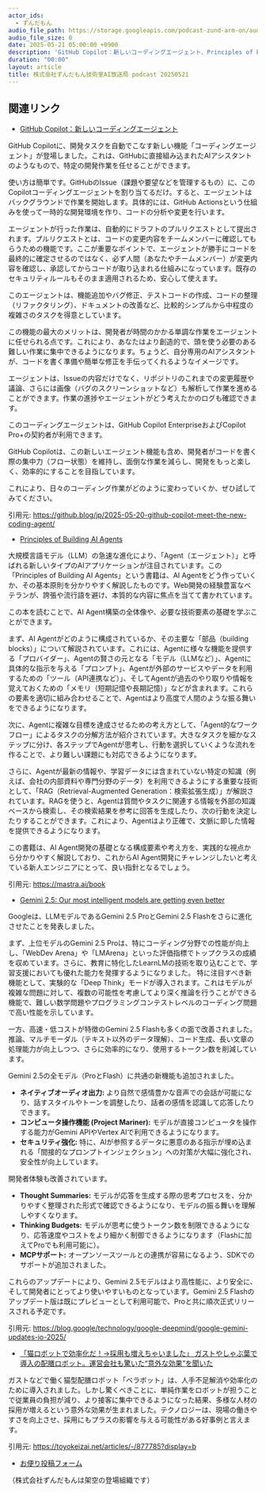 ```yaml
---
actor_ids:
  - ずんだもん
audio_file_path: https://storage.googleapis.com/podcast-zund-arm-on/audio/株式会社ずんだもん技術室AI放送局_podcast_20250521.mp3
audio_file_size: 0
date: 2025-05-21 05:00:00 +0900
description: 'GitHub Copilot：新しいコーディングエージェント、Principles of Building AI Agents、Gemini 2.5: Our most intelligent models are getting even better、「猫ロボットで効率化だ！→採用も増えちゃいました」  ガストやしゃぶ葉で導入の配膳ロボット。運営会社も驚いた“意外な効果”を聞いた'
duration: "00:00"
layout: article
title: 株式会社ずんだもん技術室AI放送局 podcast 20250521
---
```


## 関連リンク


- [GitHub Copilot：新しいコーディングエージェント](https://github.blog/jp/2025-05-20-github-copilot-meet-the-new-coding-agent/)  


GitHub Copilotに、開発タスクを自動でこなす新しい機能「コーディングエージェント」が登場しました。これは、GitHubに直接組み込まれたAIアシスタントのようなもので、特定の開発作業を任せることができます。

使い方は簡単です。GitHubのIssue（課題や要望などを管理するもの）に、このCopilotコーディングエージェントを割り当てるだけ。すると、エージェントはバックグラウンドで作業を開始します。具体的には、GitHub Actionsという仕組みを使って一時的な開発環境を作り、コードの分析や変更を行います。

エージェントが行った作業は、自動的にドラフトのプルリクエストとして提出されます。プルリクエストとは、コードの変更内容をチームメンバーに確認してもらうための機能です。ここが重要なポイントで、エージェントが勝手にコードを最終的に確定させるのではなく、必ず人間（あなたやチームメンバー）が変更内容を確認し、承認してからコードが取り込まれる仕組みになっています。既存のセキュリティルールもそのまま適用されるため、安心して使えます。

このエージェントは、機能追加やバグ修正、テストコードの作成、コードの整理（リファクタリング）、ドキュメントの改善など、比較的シンプルから中程度の複雑さのタスクを得意としています。

この機能の最大のメリットは、開発者が時間のかかる単調な作業をエージェントに任せられる点です。これにより、あなたはより創造的で、頭を使う必要のある難しい作業に集中できるようになります。ちょうど、自分専用のAIアシスタントが、コードを書く準備や簡単な修正を手伝ってくれるようなイメージです。

エージェントは、Issueの内容だけでなく、リポジトリのこれまでの変更履歴や議論、さらには画像（バグのスクリーンショットなど）も解析して作業を進めることができます。作業の進捗やエージェントがどう考えたかのログも確認できます。

このコーディングエージェントは、GitHub Copilot EnterpriseおよびCopilot Pro+の契約者が利用できます。

GitHub Copilotは、この新しいエージェント機能も含め、開発者がコードを書く際の集中力（フロー状態）を維持し、面倒な作業を減らし、開発をもっと楽しく、効率的にすることを目指しています。

これにより、日々のコーディング作業がどのように変わっていくか、ぜひ試してみてください。

引用元: https://github.blog/jp/2025-05-20-github-copilot-meet-the-new-coding-agent/


- [Principles of Building AI Agents](https://mastra.ai/book)  


大規模言語モデル（LLM）の急速な進化により、「Agent（エージェント）」と呼ばれる新しいタイプのAIアプリケーションが注目されています。この「Principles of Building AI Agents」という書籍は、AI Agentをどう作っていくか、その基本原則を分かりやすく解説したものです。Web開発の経験豊富なベテランが、誇張や流行語を避け、本質的な内容に焦点を当てて書かれています。

この本を読むことで、AI Agent構築の全体像や、必要な技術要素の基礎を学ぶことができます。

まず、AI Agentがどのように構成されているか、その主要な「部品（building blocks）」について解説されています。これには、Agentに様々な機能を提供する「プロバイダー」、Agentの賢さの元となる「モデル（LLMなど）」、Agentに具体的な指示を与える「プロンプト」、Agentが外部のサービスやデータを利用するための「ツール（API連携など）」、そしてAgentが過去のやり取りや情報を覚えておくための「メモリ（短期記憶や長期記憶）」などが含まれます。これらの要素を適切に組み合わせることで、Agentはより高度で人間のような振る舞いをできるようになります。

次に、Agentに複雑な目標を達成させるための考え方として、「Agent的なワークフロー」によるタスクの分解方法が紹介されています。大きなタスクを細かなステップに分け、各ステップでAgentが思考し、行動を選択していくような流れを作ることで、より難しい課題にも対応できるようになります。

さらに、Agentが最新の情報や、学習データには含まれていない特定の知識（例えば、会社の内部資料や専門分野のデータ）を利用できるようにする重要な技術として、「RAG（Retrieval-Augmented Generation：検索拡張生成）」が解説されています。RAGを使うと、Agentは質問やタスクに関連する情報を外部の知識ベースから検索し、その検索結果を参考に回答を生成したり、次の行動を決定したりすることができます。これにより、Agentはより正確で、文脈に即した情報を提供できるようになります。

この書籍は、AI Agent開発の基礎となる構成要素や考え方を、実践的な視点から分かりやすく解説しており、これからAI Agent開発にチャレンジしたいと考えている新人エンジニアにとって、良い指針となるでしょう。

引用元: https://mastra.ai/book


- [Gemini 2.5: Our most intelligent models are getting even better](https://blog.google/technology/google-deepmind/google-gemini-updates-io-2025/)  


Googleは、LLMモデルであるGemini 2.5 ProとGemini 2.5 Flashをさらに進化させたことを発表しました。

まず、上位モデルのGemini 2.5 Proは、特にコーディング分野での性能が向上し、「WebDev Arena」や「LMArena」といった評価指標でトップクラスの成績を収めています。さらに、教育に特化したLearnLMの技術を取り込むことで、学習支援においても優れた能力を発揮するようになりました。
特に注目すべき新機能として、実験的な「Deep Think」モードが導入されます。これはモデルが複雑な問題に対して、複数の可能性を考慮してより深く推論を行うことができる機能で、難しい数学問題やプログラミングコンテストレベルのコーディング問題で高い性能を示しています。

一方、高速・低コストが特徴のGemini 2.5 Flashも多くの面で改善されました。推論、マルチモーダル（テキスト以外のデータ理解）、コード生成、長い文章の処理能力が向上しつつ、さらに効率的になり、使用するトークン数を削減しています。

Gemini 2.5の全モデル（ProとFlash）に共通の新機能も追加されました。
*   **ネイティブオーディオ出力:** より自然で感情豊かな音声での会話が可能になり、話すスタイルやトーンを調整したり、話者の感情を認識して応答したりできます。
*   **コンピュータ操作機能 (Project Mariner):** モデルが直接コンピュータを操作する能力がGemini APIやVertex AIで利用できるようになります。
*   **セキュリティ強化:** 特に、AIが参照するデータに悪意のある指示が埋め込まれる「間接的なプロンプトインジェクション」への対策が大幅に強化され、安全性が向上しています。

開発者体験も改善されています。
*   **Thought Summaries:** モデルが応答を生成する際の思考プロセスを、分かりやすく整理された形式で確認できるようになり、モデルの振る舞いを理解しやすくなります。
*   **Thinking Budgets:** モデルが思考に使うトークン数を制限できるようになり、応答速度やコストをより細かく制御できるようになります（Flashに加えてProでも利用可能に）。
*   **MCPサポート:** オープンソースツールとの連携が容易になるよう、SDKでのサポートが追加されました。

これらのアップデートにより、Gemini 2.5モデルはより高性能に、より安全に、そして開発者にとってより使いやすいものとなっています。Gemini 2.5 Flashのアップデート版は既にプレビューとして利用可能で、Proと共に順次正式リリースされる予定です。

引用元: https://blog.google/technology/google-deepmind/google-gemini-updates-io-2025/


- [「猫ロボットで効率化だ！→採用も増えちゃいました」  ガストやしゃぶ葉で導入の配膳ロボット。運営会社も驚いた“意外な効果”を聞いた](https://toyokeizai.net/articles/-/877785?display=b)  


ガストなどで働く猫型配膳ロボット「ベラボット」は、人手不足解消や効率化のために導入されました。しかし驚くべきことに、単純作業をロボットが担うことで従業員の負担が減り、より接客に集中できるようになった結果、多様な人材の採用が増えるという意外な効果が生まれました。テクノロジーは、現場の働きやすさを向上させ、採用にもプラスの影響を与える可能性がある好事例と言えます。

引用元: https://toyokeizai.net/articles/-/877785?display=b



- [お便り投稿フォーム](https://forms.gle/ffg4JTfqdiqK62qf9)

（株式会社ずんだもんは架空の登場組織です）
